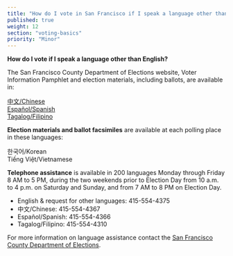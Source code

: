 ```yaml
---
title: "How do I vote in San Francisco if I speak a language other than English?"
published: true
weight: 12
section: "voting-basics"
priority: "Minor"
---
```


**How do I vote if I speak a language other than English?**  

The San Francisco County Department of Elections website, Voter Information Pamphlet and election materials, including ballots, are available in:  

[中文/Chinese](http://sfgov.org/elections/home-ch)  
[Español/Spanish](http://sfgov.org/elections/home-sp)  
[Tagalog/Filipino](http://sfgov.org/elections/home-fi)  

**Election materials and ballot facsimiles** are available at each polling place in these languages:  

한국어/Korean  
Tiếng Việt/Vietnamese  

**Telephone assistance** is available in 200 languages Monday through Friday 8 AM to 5 PM, during the two weekends prior to Election Day from 10 a.m. to 4 p.m. on Saturday and Sunday, and from 7 AM to 8 PM on Election Day.  

- English & request for other languages: 415-554-4375  
- 中文/Chinese: 415-554-4367  
- Español/Spanish: 415-554-4366  
- Tagalog/Filipino: 415-554-4310  

For more information on language assistance contact the [San Francisco County Department of Elections](http://sfgov.org/elections/language-access).  
